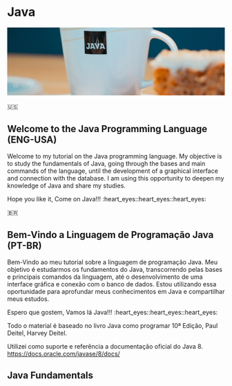 # Java

![Java Top Fundals](/imgs/java_top_fundals.jpg)

:us:

## Welcome to the Java Programming Language (ENG-USA)

<p>
  Welcome to my tutorial on the Java programming language. My objective is to study the fundamentals of Java, going through the bases and main commands of the language, until the development of a graphical interface and connection with the database.
  I am using this opportunity to deepen my knowledge of Java and share my studies.
</p>
<p>
  Hope you like it, Come on Java!!! :heart_eyes::heart_eyes::heart_eyes:
</p>

:brazil:

## Bem-Vindo a Linguagem de Programação Java (PT-BR)

<p>
  Bem-Vindo ao meu tutorial sobre a linguagem de programação Java. Meu objetivo é estudarmos os fundamentos do Java, transcorrendo pelas bases e principais comandos da linguagem, até o desenvolvimento de uma interface gráfica e conexão com o banco de dados.
  Estou utilizando essa oportunidade para aprofundar meus conhecimentos em Java e compartilhar meus estudos.
</p>
<p>
  Espero que gostem, Vamos lá Java!!! :heart_eyes::heart_eyes::heart_eyes:
</p>
<p>
Todo o material é baseado no livro <cote>Java como programar 10ª Edição, Paul Deitel, Harvey Deitel.</cote>
</p>
<p>Utilizei como suporte e referência a documentação oficial do Java 8. <a href="https://docs.oracle.com/javase/8/docs/">https://docs.oracle.com/javase/8/docs/</a>

## Java Fundamentals
